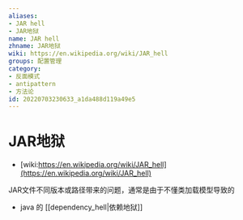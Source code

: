 ```yaml
---
aliases:
- JAR hell
- JAR地狱
name: JAR hell
zhname: JAR地狱
wiki: https://en.wikipedia.org/wiki/JAR_hell
groups: 配置管理
category:
- 反面模式
- antipattern
- 方法论
id: 20220703230633_a1da488d119a49e5
---
```


# JAR地狱

* [wiki:https://en.wikipedia.org/wiki/JAR_hell](https://en.wikipedia.org/wiki/JAR_hell)

JAR文件不同版本或路径带来的问题，通常是由于不懂类加载模型导致的

* java 的 [[dependency_hell|依赖地狱]]
